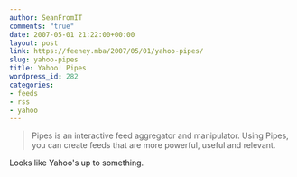 ```yaml
---
author: SeanFromIT
comments: "true"
date: 2007-05-01 21:22:00+00:00
layout: post
link: https://feeney.mba/2007/05/01/yahoo-pipes/
slug: yahoo-pipes
title: Yahoo! Pipes
wordpress_id: 282
categories:
- feeds
- rss
- yahoo
---
```


<blockquote>Pipes is an interactive feed aggregator and manipulator. Using Pipes, you can create feeds that are more powerful, useful and relevant.</blockquote>

  
  
Looks like Yahoo's up to something.
